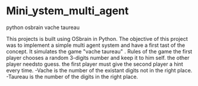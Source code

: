 # Mini_ystem_multi_agent
python osbrain vache taureau 


This projects is built using OSbrain in Python. The objective of this project was to implement a simple multi agent system and have a first tast of the concept.
It simulates the game "vache taureau" . Rules of the game the first player chooses a random 3-digits number and keep it to him self. the other player needsto guess. the first player must give the second player a hint every time.
-Vache is the number of the existant digits not in the right place.
-Taureau is the number of the digits in the right place.
